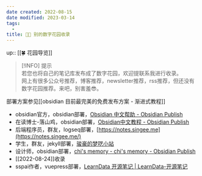 ```yaml
---
date created: 2022-08-15
date modified: 2023-03-14
tags:
  - 
title: 👬🏻 别的数字花园收录
---
```


up:: [[🍀 花园导览]]

>[!INFO] 提示  
>若您也将自己的笔记库发布成了数字花园，欢迎提联系我进行收录。  
>网上有很多公众号推荐，博客推荐，newsletter推荐，rss推荐，但还没有数字花园推荐。来吧，别害羞😎。

部署方案参见[[obsidian 目前最完美的免费发布方案 - 渐进式教程]]

- obsidian官方，obsidian部署，[Obsidian 中文帮助 - Obsidian Publish](https://publish.obsidian.md/help-zh/)
- 在读博士-落山鸡，obsidian部署，[Obsidian中文教程 - Obsidian Publish](https://publish.obsidian.md/chinesehelp)
- 后端程序员，群友，logseq部署，[https://notes.singee.me](https://notes.singee.me/)
- 学生，群友，jekyll部署，[骏豪的梦呓小站](https://notes.zustcv.fun)
- 设计师，obsidian部署，[chi's memory - chi's memory - Obsidian Publish](https://publish.obsidian.md/chiux/chi's+memory)
- [[2022-08-24]]收录
- sspai作者，vuepress部署，[LearnData 开源笔记 | LearnData-开源笔记](https://newzone.top/)
